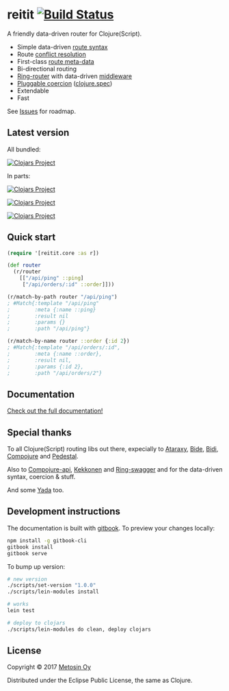 # reitit [![Build Status](https://travis-ci.org/metosin/reitit.svg?branch=master)](https://travis-ci.org/metosin/reitit)

A friendly data-driven router for Clojure(Script).

* Simple data-driven [route syntax](https://metosin.github.io/reitit/basics/route_syntax.html)
* Route [conflict resolution](https://metosin.github.io/reitit/basics/route_conflicts.html)
* First-class [route meta-data](https://metosin.github.io/reitit/basics/route_data.html)
* Bi-directional routing
* [Ring-router](https://metosin.github.io/reitit/ring.html) with data-driven [middleware](https://metosin.github.io/reitit/ring/compiling_middleware.html)
* [Pluggable coercion](https://metosin.github.io/reitit/ring/parameter_coercion.html) ([clojure.spec](https://clojure.org/about/spec))
* Extendable
* Fast

See [Issues](https://github.com/metosin/reitit/issues) for roadmap.

## Latest version

All bundled:

[![Clojars Project](http://clojars.org/metosin/reitit/latest-version.svg)](http://clojars.org/metosin/reitit)

In parts:

[![Clojars Project](http://clojars.org/metosin/reitit-core/latest-version.svg)](http://clojars.org/metosin/reitit-core)

[![Clojars Project](http://clojars.org/metosin/reitit-ring/latest-version.svg)](http://clojars.org/metosin/reitit-ring)

[![Clojars Project](http://clojars.org/metosin/reitit-spec/latest-version.svg)](http://clojars.org/metosin/reitit-spec)

## Quick start

```clj
(require '[reitit.core :as r])

(def router
  (r/router
    [["/api/ping" ::ping]
     ["/api/orders/:id" ::order]]))

(r/match-by-path router "/api/ping")
; #Match{:template "/api/ping"
;        :meta {:name ::ping}
;        :result nil
;        :params {}
;        :path "/api/ping"}

(r/match-by-name router ::order {:id 2})
; #Match{:template "/api/orders/:id",
;        :meta {:name ::order},
;        :result nil,
;        :params {:id 2},
;        :path "/api/orders/2"}
```

## Documentation

[Check out the full documentation!](https://metosin.github.io/reitit/)

## Special thanks

To all Clojure(Script) routing libs out there, expecially to
[Ataraxy](https://github.com/weavejester/ataraxy), [Bide](https://github.com/funcool/bide), [Bidi](https://github.com/juxt/bidi), [Compojure](https://github.com/weavejester/compojure) and
[Pedestal](https://github.com/pedestal/pedestal/tree/master/route).

Also to [Compojure-api](https://github.com/metosin/compojure-api), [Kekkonen](https://github.com/metosin/kekkonen) and [Ring-swagger](https://github.com/metosin/ring-swagger) and  for the data-driven syntax, coercion & stuff.

And some [Yada](https://github.com/juxt/yada) too.

## Development instructions

The documentation is built with [gitbook](https://toolchain.gitbook.com). To preview your changes locally:

```bash
npm install -g gitbook-cli
gitbook install
gitbook serve
```

To bump up version:

```bash
# new version
./scripts/set-version "1.0.0"
./scripts/lein-modules install

# works
lein test

# deploy to clojars
./scripts/lein-modules do clean, deploy clojars
```

## License

Copyright © 2017 [Metosin Oy](http://www.metosin.fi)

Distributed under the Eclipse Public License, the same as Clojure.
